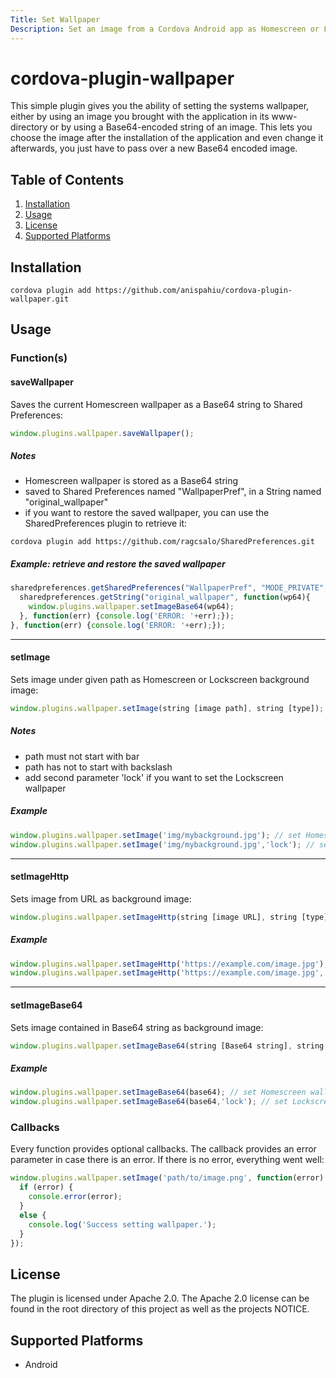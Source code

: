 ```yaml
---
Title: Set Wallpaper
Description: Set an image from a Cordova Android app as Homescreen or Lockscreen wallpaper.
---
```


# cordova-plugin-wallpaper

This simple plugin gives you the ability of setting the systems wallpaper, either by using an image you brought with the application in its www-directory or by using a Base64-encoded string of an image. This lets you choose the image after the installation of the application and even change it afterwards, you just have to pass over a new Base64 encoded image.

## Table of Contents
1. [Installation](#installation)
2. [Usage](#usage)
3. [License](#license)
4. [Supported Platforms](#supported-platforms)

## Installation
```
cordova plugin add https://github.com/anispahiu/cordova-plugin-wallpaper.git
```

## Usage
### Function(s)

#### saveWallpaper
Saves the current Homescreen wallpaper as a Base64 string to Shared Preferences:
```javascript
window.plugins.wallpaper.saveWallpaper();
```

##### Notes
 - Homescreen wallpaper is stored as a Base64 string
 - saved to Shared Preferences named "WallpaperPref", in a String named "original_wallpaper"
 - if you want to restore the saved wallpaper, you can use the SharedPreferences plugin to retrieve it:
 
```
cordova plugin add https://github.com/ragcsalo/SharedPreferences.git
```

##### Example: retrieve and restore the saved wallpaper
```javascript
sharedpreferences.getSharedPreferences("WallpaperPref", "MODE_PRIVATE", function() {
  sharedpreferences.getString("original_wallpaper", function(wp64){
    window.plugins.wallpaper.setImageBase64(wp64);
  }, function(err) {console.log('ERROR: '+err);});
}, function(err) {console.log('ERROR: '+err);});
```

---

#### setImage
Sets image under given path as Homescreen or Lockscreen background image:
```javascript
window.plugins.wallpaper.setImage(string [image path], string [type]);
```

##### Notes
 - path must not start with bar
 - path has not to start with backslash
 - add second parameter 'lock' if you want to set the Lockscreen wallpaper

##### Example
```javascript
window.plugins.wallpaper.setImage('img/mybackground.jpg'); // set Homescreen wallpaper
window.plugins.wallpaper.setImage('img/mybackground.jpg','lock'); // set Lockscreen wallpaper
```

---

#### setImageHttp
Sets image from URL as background image:
```javascript
window.plugins.wallpaper.setImageHttp(string [image URL], string [type]);
```

##### Example
```javascript
window.plugins.wallpaper.setImageHttp('https://example.com/image.jpg'); // set Homescreen wallpaper
window.plugins.wallpaper.setImageHttp('https://example.com/image.jpg','lock'); // set Lockscreen wallpaper
```

---

#### setImageBase64
Sets image contained in Base64 string as background image:
```javascript
window.plugins.wallpaper.setImageBase64(string [Base64 string], string [type]);
```

##### Example
```javascript
window.plugins.wallpaper.setImageBase64(base64); // set Homescreen wallpaper
window.plugins.wallpaper.setImageBase64(base64,'lock'); // set Lockscreen wallpaper
```

### Callbacks
Every function provides optional callbacks. The callback provides an error parameter in case there is an error. If there is no error, everything went well:
```javascript
window.plugins.wallpaper.setImage('path/to/image.png', function(error) {
  if (error) {
    console.error(error);
  }
  else {
    console.log('Success setting wallpaper.');
  }
});
```

## License
The plugin is licensed under Apache 2.0.
The Apache 2.0 license can be found in the root directory of this project as well as the projects NOTICE.

## Supported Platforms
- Android

[version-img]: https://img.shields.io/npm/v/cordova-plugin-wallpaper.svg?style=flat-square&colorA=999999&maxAge=10
[version-url]: https://www.npmjs.com/package/cordova-plugin-wallpaper
[cc-img]: https://img.shields.io/codeclimate/github/fbsanches/cordova-plugin-wallpaper.svg?style=flat-square&colorA=999999&maxAge=10
[cc-url]: https://codeclimate.com/github/fbsanches/cordova-plugin-wallpaper
[cc-issues-img]: https://img.shields.io/codeclimate/issues/github/fbsanches/cordova-plugin-wallpaper.svg?style=flat-square&colorA=999999&maxAge=10
[cc-issues-url]: https://codeclimate.com/github/fbsanches/cordova-plugin-wallpaper/issues
[android-img]: https://img.shields.io/circleci/project/github/fbsanches/cordova-plugin-wallpaper.svg?style=flat-square&colorA=999999&maxAge=10
[android-url]: https://circleci.com/gh/fbsanches/cordova-plugin-wallpaper
